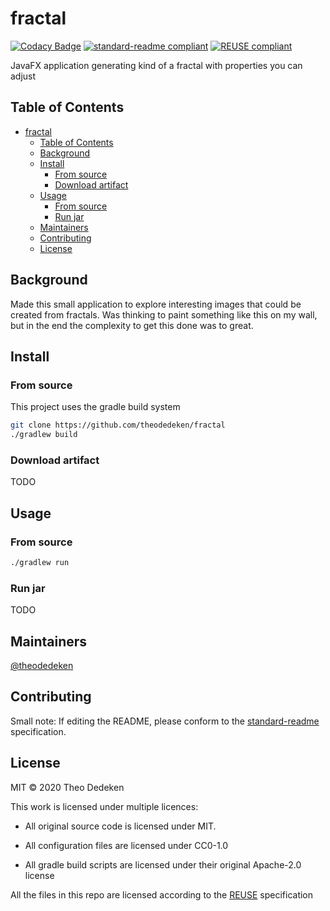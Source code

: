 <!--
SPDX-FileCopyrightText: 2020 Theo Dedeken

SPDX-License-Identifier: CC0-1.0
-->

# fractal

[![Codacy Badge](https://api.codacy.com/project/badge/Grade/4f09ff34b5ea4263a3a2fe4740dbacd7)](https://app.codacy.com/manual/theodedeken/fractal?utm_source=github.com&utm_medium=referral&utm_content=theodedeken/fractal&utm_campaign=Badge_Grade_Dashboard)
[![standard-readme compliant](https://img.shields.io/badge/standard--readme-OK-green.svg?style=flat-square)](https://github.com/RichardLitt/standard-readme)
[![REUSE compliant](https://github.com/theodedeken/fractal/workflows/REUSE%20compliant/badge.svg)](https://reuse.software/)

JavaFX application generating kind of a fractal with properties you can adjust

## Table of Contents

- [fractal](#fractal)
  - [Table of Contents](#table-of-contents)
  - [Background](#background)
  - [Install](#install)
    - [From source](#from-source)
    - [Download artifact](#download-artifact)
  - [Usage](#usage)
    - [From source](#from-source-1)
    - [Run jar](#run-jar)
  - [Maintainers](#maintainers)
  - [Contributing](#contributing)
  - [License](#license)

## Background
Made this small application to explore interesting images that could be created from fractals.
Was thinking to paint something like this on my wall, but in the end the complexity to get this done was to great.

## Install
### From source
This project uses the gradle build system

```bash
git clone https://github.com/theodedeken/fractal
./gradlew build
```
### Download artifact
TODO

## Usage
### From source
```bash
./gradlew run
```
### Run jar
TODO

## Maintainers

[@theodedeken](https://github.com/theodedeken)

## Contributing

Small note: If editing the README, please conform to the [standard-readme](https://github.com/RichardLitt/standard-readme) specification.

## License

MIT © 2020 Theo Dedeken

This work is licensed under multiple licences:

* All original source code is licensed under MIT.
+ All configuration files are licensed under CC0-1.0
* All gradle build scripts are licensed under their original Apache-2.0 license

All the files in this repo are licensed according to the [REUSE](https://reuse.software/) specification
